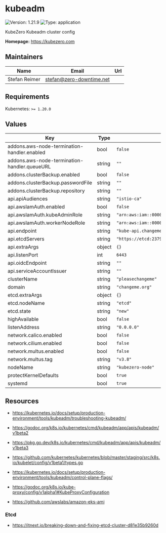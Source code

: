 # kubeadm

![Version: 1.21.9](https://img.shields.io/badge/Version-1.21.9-informational?style=flat-square) ![Type: application](https://img.shields.io/badge/Type-application-informational?style=flat-square)

KubeZero Kubeadm cluster config

**Homepage:** <https://kubezero.com>

## Maintainers

| Name | Email | Url |
| ---- | ------ | --- |
| Stefan Reimer | stefan@zero-downtime.net |  |

## Requirements

Kubernetes: `>= 1.20.0`

## Values

| Key | Type | Default | Description |
|-----|------|---------|-------------|
| addons.aws-node-termination-handler.enabled | bool | `false` |  |
| addons.aws-node-termination-handler.queueURL | string | `""` | arn:aws:sqs:${REGION}:${AWS_ACCOUNT_ID}:${CLUSTERNAME}_Nth |
| addons.clusterBackup.enabled | bool | `false` |  |
| addons.clusterBackup.passwordFile | string | `""` | /etc/cloudbender/clusterBackup.passphrase |
| addons.clusterBackup.repository | string | `""` | s3:https://s3.amazonaws.com/${CFN[ConfigBucket]}/k8s/${CLUSTERNAME}/clusterBackup |
| api.apiAudiences | string | `"istio-ca"` |  |
| api.awsIamAuth.enabled | bool | `false` |  |
| api.awsIamAuth.kubeAdminRole | string | `"arn:aws:iam::000000000000:role/KubernetesNode"` |  |
| api.awsIamAuth.workerNodeRole | string | `"arn:aws:iam::000000000000:role/KubernetesNode"` |  |
| api.endpoint | string | `"kube-api.changeme.org:6443"` |  |
| api.etcdServers | string | `"https://etcd:2379"` |  |
| api.extraArgs | object | `{}` |  |
| api.listenPort | int | `6443` |  |
| api.oidcEndpoint | string | `""` | s3://${CFN[ConfigBucket]}/k8s/$CLUSTERNAME |
| api.serviceAccountIssuer | string | `""` | https://s3.${REGION}.amazonaws.com/${CFN[ConfigBucket]}/k8s/$CLUSTERNAME |
| clusterName | string | `"pleasechangeme"` |  |
| domain | string | `"changeme.org"` |  |
| etcd.extraArgs | object | `{}` |  |
| etcd.nodeName | string | `"etcd"` |  |
| etcd.state | string | `"new"` |  |
| highAvailable | bool | `false` |  |
| listenAddress | string | `"0.0.0.0"` | Needs to be set to primary node IP |
| network.calico.enabled | bool | `false` |  |
| network.cilium.enabled | bool | `false` |  |
| network.multus.enabled | bool | `false` |  |
| network.multus.tag | string | `"v3.8"` |  |
| nodeName | string | `"kubezero-node"` | set to $HOSTNAME |
| protectKernelDefaults | bool | `true` |  |
| systemd | bool | `true` | Set to false for openrc, eg. on Gentoo or Alpine |

## Resources

- https://kubernetes.io/docs/setup/production-environment/tools/kubeadm/troubleshooting-kubeadm/
- https://godoc.org/k8s.io/kubernetes/cmd/kubeadm/app/apis/kubeadm/v1beta2
- https://pkg.go.dev/k8s.io/kubernetes/cmd/kubeadm/app/apis/kubeadm/v1beta3
- https://github.com/kubernetes/kubernetes/blob/master/staging/src/k8s.io/kubelet/config/v1beta1/types.go
- https://kubernetes.io/docs/setup/production-environment/tools/kubeadm/control-plane-flags/
- https://godoc.org/k8s.io/kube-proxy/config/v1alpha1#KubeProxyConfiguration

- https://github.com/awslabs/amazon-eks-ami

### Etcd
- https://itnext.io/breaking-down-and-fixing-etcd-cluster-d81e35b9260d

